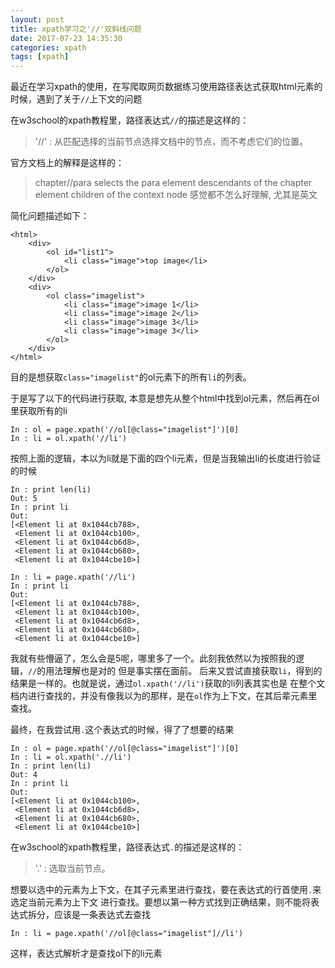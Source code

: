 ```yaml
---
layout: post
title: xpath学习之'//'双斜线问题
date: 2017-07-23 14:35:30
categories: xpath
tags: [xpath]
---
```


最近在学习xpath的使用，在写爬取网页数据练习使用路径表达式获取html元素的时候，遇到了关于`//`上下文的问题

在w3school的xpath教程里，路径表达式`//`的描述是这样的：

> '//' : 从匹配选择的当前节点选择文档中的节点，而不考虑它们的位置。

官方文档上的解释是这样的：

> chapter//para selects the para element descendants of the chapter element children of the context node
感觉都不怎么好理解, 尤其是英文

简化问题描述如下：

```
<html>
    <div>
        <ol id="list1">
            <li class="image">top image</li>
        </ol>
    </div>
    <div>
        <ol class="imagelist">
            <li class="image">image 1</li>
            <li class="image">image 2</li>
            <li class="image">image 3</li>
            <li class="image">image 3</li>
        </ol>
    </div>
</html>
```

目的是想获取`class="imagelist"`的ol元素下的所有`li`的列表。

于是写了以下的代码进行获取, 本意是想先从整个html中找到ol元素，然后再在ol里获取所有的li

```
In : ol = page.xpath('//ol[@class="imagelist"]')[0]
In : li = ol.xpath('//li')
```

按照上面的逻辑，本以为li就是下面的四个li元素，但是当我输出li的长度进行验证的时候

```
In : print len(li)
Out: 5
In : print li
Out:
[<Element li at 0x1044cb788>,
 <Element li at 0x1044cb100>,
 <Element li at 0x1044cb6d8>,
 <Element li at 0x1044cb680>,
 <Element li at 0x1044cbe10>]

In : li = page.xpath('//li')
In : print li
Out:
[<Element li at 0x1044cb788>,
 <Element li at 0x1044cb100>,
 <Element li at 0x1044cb6d8>,
 <Element li at 0x1044cb680>,
 <Element li at 0x1044cbe10>]
```

我就有些懵逼了，怎么会是5呢，哪里多了一个。此刻我依然以为按照我的逻辑，`//`的用法理解也是对的
但是事实摆在面前。
后来又尝试直接获取`li`，得到的结果是一样的。也就是说，通过`ol.xpath('//li')`获取的li列表其实也是
在整个文档内进行查找的，并没有像我以为的那样，是在`ol`作为上下文，在其后辈元素里查找。

最终，在我尝试用`.`这个表达式的时候，得了了想要的结果

```
In : ol = page.xpath('//ol[@class="imagelist"]')[0]
In : li = ol.xpath('.//li')
In : print len(li)
Out: 4
In : print li
Out:
[<Element li at 0x1044cb100>,
 <Element li at 0x1044cb6d8>,
 <Element li at 0x1044cb680>,
 <Element li at 0x1044cbe10>]
```

在w3school的xpath教程里，路径表达式`.`的描述是这样的：

> '.' : 选取当前节点。

想要以选中的元素为上下文，在其子元素里进行查找，要在表达式的行首使用`.`来选定当前元素为上下文
进行查找。要想以第一种方式找到正确结果，则不能将表达式拆分，应该是一条表达式去查找

`In : li = page.xpath('//ol[@class="imagelist"]//li')`

这样，表达式解析才是查找ol下的li元素
